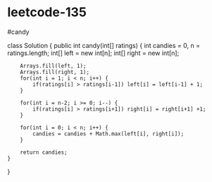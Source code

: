 # leetcode-135
#candy 

class Solution {
    public int candy(int[] ratings) {
        int candies = 0, n = ratings.length;
        int[] left = new int[n];
        int[] right = new int[n];
        
        Arrays.fill(left, 1);
        Arrays.fill(right, 1);
        for(int i = 1; i < n; i++) {
            if(ratings[i] > ratings[i-1]) left[i] = left[i-1] + 1;
        }
        
        for(int i = n-2; i >= 0; i--) {
            if(ratings[i] > ratings[i+1]) right[i] = right[i+1] +1;
        }
        
        for(int i = 0; i < n; i++) {
            candies = candies + Math.max(left[i], right[i]);
        }
        
        return candies;
    }
}
